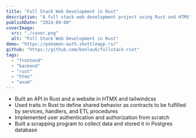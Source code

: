 ```yaml
---
title: "Full Stack Web Development in Rust"
description: "A full stack web development project using Rust and HTMX"
publishDate: "2024-09-08"
coverImage:
  src: "./cover.png"
  alt: "Full Stack Web Development in Rust"
demo: "https://pokemon-auth.shuttleapp.rs/"
github: "https://github.com/benlau6/fullstack-rust"
tags:
  - "frontend"
  - "backend"
  - "rust"
  - "htmx"
  - "axum"
---
```


- Built an API in Rust and a website in HTMX and tailwindcss
- Used traits in Rust to define shared behavior as contracts to be fulfilled by services, handlers, and ETL procedures
- Implemented user authentication and authorization from scratch
- Built a scrapping program to collect data and stored it in Postgres database
